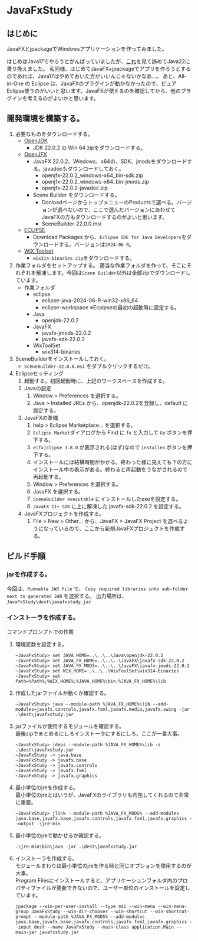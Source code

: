 # JavaFxStudy

## はじめに

JavaFXとjpackageでWindowsアプリケーションを作ってみました。

はじめはJava17でやろうとがんばっていましたが、[これ](https://github.com/oracle/graal/issues/4790)を見て諦めてJava22に乗り換えました。
私同様、はじめてJavaFX+jpackageでアプリを作ろうとするのであれば、Java17はやめておいた方がいいんじゃないかなあ…。
あと、All-in-One の Eclipse は、JavaFXのプラグインが動かなかったので、ピュアEclipse使うのがいいと思います。JavaFXが使えるのを確認してから、他のプラグインを考えるのがよいかと思います。


## 開発環境を構築する。

1. 必要なものをダウンロードする。
	- [OpenJDK](https://openjdk.org)
		- JDK 22.0.2 の Win 64 zipをダウンロードする。
	- [OpenJFX](https://openjfx.io)
		- JavaFX
			22.0.2、Windows、x64の、SDK、jmodsをダウンロードする。javadocもダウンロードしておく。
			- openjfx-22.0.2_windows-x64_bin-sdk.zip
			- openjfx-22.0.2_windows-x64_bin-jmods.zip
			- openjfx-22.0.2-javadoc.zip
		- Scene Builder をダウンロードする。
			- DonloadページからトップメニューのProductsで選べる。バージョンが選べないので、ここで選んだバージョンにあわせてJavaFXの方もダウンロードするのがよいと思います。
			- SceneBuilder-22.0.0.msi
	- [ECLIPSE](https://www.eclipse.org/downloads/)
		- Download Packages から、`Eclipse IDE for Java Developers`をダウンロードする。バージョンは`2024‑06 R`。
	- [WiX Toolset](https://github.com/wixtoolset/wix3/releases)
		- `wix314-binaries.zip`をダウンロードする。
1. 作業フォルダをセットアップする。
	適当な作業フォルダを作って、そこにそれぞれを解凍します。今回は`Scene Builder`以外は全部zipでダウンロードしています。
	- 作業フォルダ
		- eclipse
			- eclipse-java-2024-06-R-win32-x86_64
			- eclipse-workspace  ※Ecplpseの最初の起動時に設定する。
		- Java
			- openjdk-22.0.2
		- JavaFX
			- javafx-jmods-22.0.2
			- javafx-sdk-22.0.2
		- WixToolSet
			- wix314-binaries
1. SceneBuilderをインストールしておく。
	- `SceneBuilder-22.0.0.msi` をダブルクリックするだけ。
1. Eclipseセッティング
	1. 起動する。初回起動時に、上記のワークスペースを作成する。
	1. Javaの設定
		1. Window > Preferences を選択する。
		1. Java > Installed JREs から、openjdk-22.0.2を登録し、default に設定する。
	1. JavaFXの準備
		1. help > Eclipse Marketplace... を選択する。
		1. `Eclipse Market`ダイアログから Find に `fx` と入力して `Go` ボタンを押下する。
		1. `e(fx)clipse 3.8.0` が表示される(はず)なので `installeo` ボタンを押下する。
		1. インストールには結構時間がかかる。終わった様に見えても下の方にインストール中の表示がある。終わると再起動をうながされるので再起動する。
		1. Window > Preferences を選択する。
		1. JavaFX を選択する。
		1. `SceneBuilder executable` にインストールしたexeを設定する。
		1. `JavaFX 11+ SDK` に上に解凍した javafx-sdk-22.0.2 を設定する。
	1. JavaFXプロジェクトを作成する。
		1. File > New > Other... から、JavaFX > JavaFX Project を選べるようになっているので、ここから新規JavaFXプロジェクトを作成する。
## ビルド手順

### jarを作成する。

今回は、`Runnable JAR file` で、 `Copy required libraries into sub-folder next to generated JAR` を選択する。
出力場所は、`JavaFxStudy\dest\javafxstudy.jar`

### インストーラを作成する。
コマンドプロンプトでの作業
1. 環境変数を設定する。
	```console
	~JavaFxStudy> set JAVA_HOME=..\..\..\Java\openjdk-22.0.2
	~JavaFxStudy> set JAVA_FX_HOME=..\..\..\JavaFX\javafx-sdk-22.0.2
	~JavaFxStudy> set JAVA_FX_MODS=..\..\..\JavaFX\javafx-jmods-22.0.2
	~JavaFxStudy> set WIX_HOME=..\..\..\WixToolSet\wix314-binaries
	~JavaFxStudy> set Path=%Path%;%WIX_HOME%;%JAVA_HOME%\bin;%JAVA_FX_HOME%\lib
	```
1. 作成したjarファイルが動くか確認する。
	```console
	~JavaFxStudy> java --module-path %JAVA_FX_HOME%\lib --add-modules=javafx.controls,javafx.fxml,javafx.media,javafx.swing -jar .\dest\javafxstudy.jar
	```
1. jarファイルが使用するモジュールを確認する。
	<br/>最後zipでまとめるにしろインストーラにするにしろ、ここが一番大事。
	```console
	~JavaFxStudy> jdeps --module-path %JAVA_FX_HOME%\lib -s .\dest\javafxstudy.jar
	~JavaFxStudy -> java.base
	~JavaFxStudy -> javafx.base
	~JavaFxStudy -> javafx.controls
	~JavaFxStudy -> javafx.fxml
	~JavaFxStudy -> javafx.graphics
	```
1. 最小単位のjreを作成する。
	<br/>最小単位のjreとはいうが、JavaFXのライブラリも内包してくれるので非常に重要。
	```console
	~JavaFxStudy> jlink --module-path %JAVA_FX_MODS% --add-modules java.base,javafx.base,javafx.controls,javafx.fxml,javafx.graphics --output .\jre-min
	```
1. 最小単位のjreで動かせるか確認する。
	```console
	.\jre-min\bin\java -jar .\dest\javafxstudy.jar
	```
1. インストーラを作成する。
	<br/>モジュールまわりは最小単位のjreを作る時と同じオプションを使用するのが大事。
	<br/>Program Filesにインストールすると、アプリケーションフォルダ内のプロパティファイルが更新できないので、ユーザー単位のインストールを設定しています。
	```console
	jpackage --win-per-user-install --type msi --win-menu --win-menu-group JavaFxStudy --win-dir-chooser --win-shortcut --win-shortcut-prompt --module-path %JAVA_FX_MODS% --add-modules java.base,javafx.base,javafx.controls,javafx.fxml,javafx.graphics --input dest --name JavaFxStudy --main-class application.Main --main-jar javafxstudy.jar
	```


